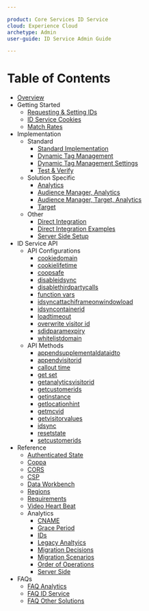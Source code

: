 ```yaml
---

product: Core Services ID Service
cloud: Experience Cloud
archetype: Admin
user-guide: ID Service Admin Guide

---
```


# Table of Contents

+ [Overview](overview.md)
+ Getting Started
    + [Requesting & Setting IDs](getting-started/getting-started-id-request.md)
    + [ID Service Cookies](getting-started/getting-started-cookies.md)
    + [Match Rates](getting-started/getting-started-match-rates.md)
+ Implementation
    + Standard 
        + [Standard Implementation](implementation/implementation-standard/standard.md)
        + [Dynamic Tag Management](implementation/implementation-standard/dtm.md)
        + [Dynamic Tag Management Settings](implementation/implementation-standard/dtm-settings.md)
        + [Test & Verify](implementation/implementation-standard/test-verify.md)
    + Solution Specific
        + [Analytics](implementation/implementation-solution-specific/implementation-solution-specific-analytics.md)
        + [Audience Manager, Analytics](implementation/implementation-solution-specific/implementation-solution-specific-aam-analytics.md)
        + [Audience Manager, Target, Analytics](implementation/implementation-solution-specific/implementation-solution-specific-aam-analytics-target.md)
        + [Target](implementation/implementation-solution-specific/implementation-solution-specific-target.md)
    + Other
        + [Direct Integration](implementation/implementation-other/implementation-other-direct-integration.md)
        + [Direct Integration Examples](implementation/implementation-other/implementation-other-direct-integration-examples.md)
        + [Server Side Setup](implementation/implementation-other/implementation-other-setup-server-side.md)
+ ID Service API
    + API Configurations
        + [cookiedomain](id-service-api/id-service-api-configurations/id-service-api-configurations-cookiedomain.md)
        + [cookielifetime](id-service-api/id-service-api-configurations/id-service-api-configurations-cookielifetime.md)
        + [coopsafe](id-service-api/id-service-api-configurations/id-service-api-configurations-coopsafe.md)
        + [disableidsync](id-service-api/id-service-api-configurations/id-service-api-configurations-disableidsync.md)
        + [disablethirdpartycalls](id-service-api/id-service-api-configurations/id-service-api-configurations-disablethirdpartycalls.md)
        + [function vars](id-service-api/id-service-api-configurations/id-service-api-configurations-function-vars.md)
        + [idsyncattachiframeonwindowload](id-service-api/id-service-api-configurations/id-service-api-configurations-idsyncattachiframeonwindowload.md)
        + [idsyncontainerid](id-service-api/id-service-api-configurations/id-service-api-configurations-idsyncontainerid.md)
        + [loadtimeout](id-service-api/id-service-api-configurations/id-service-api-configurations-loadtimeout.md)
        + [overwrite visitor id](id-service-api/id-service-api-configurations/id-service-api-configurations-overwrite-visitor-id.md)
        + [sdidparamexpiry](id-service-api/id-service-api-configurations/id-service-api-configurations-sdidparamexpiry.md)
        + [whitelistdomain](id-service-api/id-service-api-configurations/id-service-api-configurations-whitelistdomain.md)
    + API Methods
        + [appendsupplementaldataidto](id-service-api/id-service-api-methods/id-service-api-methods-appendsupplementaldataidto.md)
        + [appendvisitorid](id-service-api/id-service-api-methods/id-service-api-methods-appendvisitorid.md)
        + [callout time](id-service-api/id-service-api-methods/id-service-api-methods-callout-time.md)
        + [get set](id-service-api/id-service-api-methods/id-service-api-methods-get-set.md)
        + [getanalyticsvisitorid](id-service-api/id-service-api-methods/id-service-api-methods-getanalyticsvisitorid.md)
        + [getcustomerids](id-service-api/id-service-api-methods/id-service-api-methods-getcustomerids.md)
        + [getinstance](id-service-api/id-service-api-methods/id-service-api-methods-getinstance.md)
        + [getlocationhint](id-service-api/id-service-api-methods/id-service-api-methods-getlocationhint.md)
        + [getmcvid](id-service-api/id-service-api-methods/id-service-api-methods-getmcvid.md)
        + [getvisitorvalues](id-service-api/id-service-api-methods/id-service-api-methods-getvisitorvalues.md)
        + [idsync](id-service-api/id-service-api-methods/id-service-api-methods-idsync.md)
        + [resetstate](id-service-api/id-service-api-methods/id-service-api-methods-resetstate.md)
        + [setcustomerids](id-service-api/id-service-api-methods/id-service-api-methods-setcustomerids.md)
+ Reference
    + [Authenticated State](reference/reference-authenticated-state.md)
    + [Coppa](reference/reference-coppa.md)
    + [CORS](reference/reference-cors.md)
    + [CSP](reference/reference-csp.md)
    + [Data Workbench](reference/reference-dwb.md)
    + [Regions](reference/reference-regions.md)
    + [Requirements](reference/reference-requirements.md)
    + [Video Heart Beat](reference/reference-video-heartbeat.md)
    + Analytics
        + [CNAME](reference/reference-analytics/reference-analytics-cname.md)
        + [Grace Period](reference/reference-analytics/reference-analytics-grace.md)
        + [IDs](reference/reference-analytics/reference-analytics-ids.md)
        + [Legacy Analtyics](reference/reference-analytics/reference-analytics-legacy-analytics.md)
        + [Migration Decisions](reference/reference-analytics/reference-analytics-migration-decisions.md)
        + [Migration Scenarios](reference/reference-analytics/reference-analytics-migration-scenarios.md)
        + [Order of Operations](reference/reference-analytics/reference-analytics-order-operations.md)
        + [Server Side](reference/reference-analytics/reference-analytics-server-side.md)
+ FAQs
    + [FAQ Analytics](faqs/faqs-analytics.md)
    + [FAQ ID Service](faqs/faqs-id-service.md)
    + [FAQ Other Solutions](faqs/faqs-other-solutions.md)
    
    
